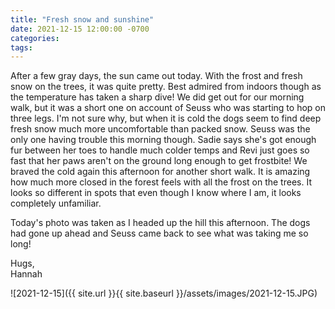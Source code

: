 ```yaml
---
title: "Fresh snow and sunshine"
date: 2021-12-15 12:00:00 -0700
categories:
tags:
---
```


After a few gray days, the sun came out today. With the frost and fresh snow on the trees, it was quite pretty. Best admired from indoors though as the temperature has taken a sharp dive! We did get out for our morning walk, but it was a short one on account of Seuss who was starting to hop on three legs. I'm not sure why, but when it is cold the dogs seem to find deep fresh snow much more uncomfortable than packed snow. Seuss was the only one having trouble this morning though. Sadie says she's got enough fur between her toes to handle much colder temps and Revi just goes so fast that her paws aren't on the ground long enough to get frostbite! We braved the cold again this afternoon for another short walk. It is amazing how much more closed in the forest feels with all the frost on the trees. It looks so different in spots that even though I know where I am, it looks completely unfamiliar. 

Today's photo was taken as I headed up the hill this afternoon. The dogs had gone up ahead and Seuss came back to see what was taking me so long!

Hugs,<br />
Hannah

![2021-12-15]({{ site.url }}{{ site.baseurl }}/assets/images/2021-12-15.JPG)
